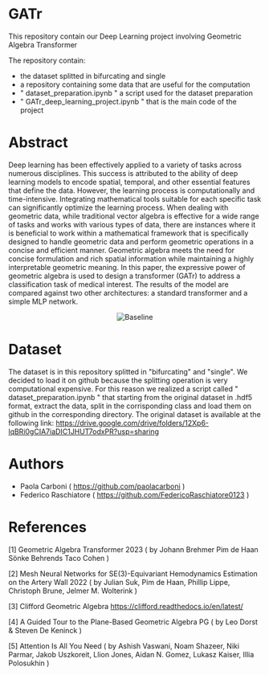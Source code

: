 # GATr

This repository contain our Deep Learning project involving Geometric Algebra Transformer

The repository contain:
- the dataset splitted in bifurcating and single
- a repository containing some data that are useful for the computation
- " dataset_preparation.ipynb " a script used for the dataset preparation
- " GATr_deep_learning_project.ipynb " that is the main code of the project

# Abstract

Deep learning has been effectively applied to a variety of tasks across numerous disciplines. This success is
attributed to the ability of deep learning models to encode spatial, temporal, and other essential features that
define the data. However, the learning process is computationally and time-intensive. Integrating mathematical
tools suitable for each specific task can significantly optimize the learning process. When dealing with geometric
data, while traditional vector algebra is effective for a wide range of tasks and works with various types of data,
there are instances where it is beneficial to work within a mathematical framework that is specifically designed
to handle geometric data and perform geometric operations in a concise and efficient manner. Geometric algebra
meets the need for concise formulation and rich spatial information while maintaining a highly interpretable
geometric meaning. In this paper, the expressive power of geometric algebra is used to design a transformer
(GATr) to address a classification task of medical interest. The results of the model are compared against two
other architectures: a standard transformer and a simple MLP network.

<center>

![Baseline](https://media.licdn.com/dms/image/D4D22AQGX9zX1vw6QIQ/feedshare-shrink_800/0/1693985295396?e=2147483647&v=beta&t=koYJ91QwdwtqrDytXvepUhck7BrkJDU-f-aGpjiywTc)

</center>

# Dataset

The dataset is in this repository splitted in "bifurcating" and "single". We decided to load it on github because
the splitting operation is very computational expensive. For this reason we realized a script called " dataset_preparation.ipynb "
that starting from the original dataset in .hdf5 format, extract the data, split in the corrisponding class and load them on github
in the corresponding directory.
The original dataset is available at the following link: https://drive.google.com/drive/folders/12Xp6-lqBRi0gCIA7iaDIC1JHUT7odxPR?usp=sharing

# Authors

- Paola Carboni ( https://github.com/paolacarboni ) 
- Federico Raschiatore ( https://github.com/FedericoRaschiatore0123 )

# References

[1] Geometric Algebra Transformer 2023 ( by Johann Brehmer Pim de Haan Sönke Behrends Taco Cohen )

[2] Mesh Neural Networks for SE(3)-Equivariant Hemodynamics Estimation on the Artery Wall 2022 ( by Julian Suk, Pim de Haan, Phillip Lippe, Christoph Brune, Jelmer M. Wolterink )

[3] Clifford Geometric Algebra https://clifford.readthedocs.io/en/latest/

[4] A Guided Tour to the Plane-Based Geometric Algebra PG ( by Leo Dorst & Steven De Keninck )

[5] Attention Is All You Need ( by Ashish Vaswani, Noam Shazeer, Niki Parmar, Jakob Uszkoreit, Llion Jones, Aidan N. Gomez, Lukasz Kaiser, Illia Polosukhin )
